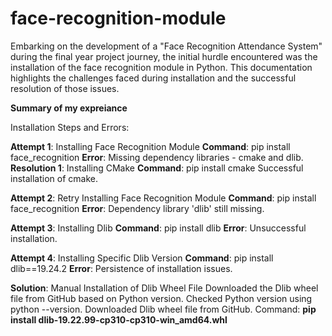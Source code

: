 # face-recognition-module
Embarking on the development of a "Face Recognition Attendance System" during the final year project journey, the initial hurdle encountered was the installation of the face recognition module in Python. This documentation highlights the challenges faced during installation and the successful resolution of those issues.

**Summary of my expreiance**

Installation Steps and Errors:

**Attempt 1**: Installing Face Recognition Module
**Command**: pip install face_recognition
**Error**: Missing dependency libraries - cmake and dlib.
**Resolution 1**: Installing CMake
**Command**: pip install cmake
Successful installation of cmake.

**Attempt 2**: Retry Installing Face Recognition Module
**Command**: pip install face_recognition
**Error**: Dependency library 'dlib' still missing.

**Attempt 3**: Installing Dlib
**Command**: pip install dlib
**Error**: Unsuccessful installation.

**Attempt 4**: Installing Specific Dlib Version
**Command**: pip install dlib==19.24.2
**Error**: Persistence of installation issues.

**Solution**: Manual Installation of Dlib Wheel File
Downloaded the Dlib wheel file from GitHub based on Python version.
Checked Python version using python --version.
Downloaded Dlib wheel file from GitHub.
Command: **pip install dlib-19.22.99-cp310-cp310-win_amd64.whl**
